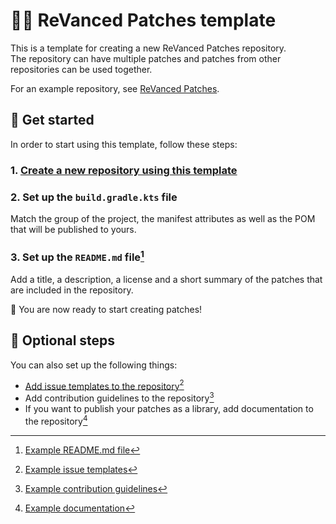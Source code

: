 # 👋🧩 ReVanced Patches template

This is a template for creating a new ReVanced Patches repository.  
The repository can have multiple patches and patches from other repositories can be used together.

For an example repository, see [ReVanced Patches](https://github.com/revanced/revanced-patches).

##  🚀 Get started 

In order to start using this template, follow these steps:

### 1. [Create a new repository using this template](https://github.com/new?template_name=revanced-patches-template&template_owner=ReVanced)

### 2. Set up the `build.gradle.kts` file

Match the group of the project, the manifest attributes as well as the POM that will be published to yours.

### 3.  Set up the `README.md` file[^1]

Add a title, a description, a license and a short summary of the patches that are included in the repository.

🎉 You are now ready to start creating patches!

## 🔘 Optional steps

You can also set up the following things:

- [Add issue templates to the repository](https://docs.github.com/en/communities/using-templates-to-encourage-useful-issues-and-pull-requests/configuring-issue-templates-for-your-repository)[^2]
- Add contribution guidelines to the repository[^3]
- If you want to publish your patches as a library, add documentation to the repository[^4]

[^1]: [Example README.md file](https://github.com/ReVanced/revanced-patches/blob/main/README.md)
[^2]: [Example issue templates](https://github.com/ReVanced/revanced-patches/tree/main/.github/ISSUE_TEMPLATE)
[^3]: [Example contribution guidelines](https://github.com/ReVanced/revanced-patches/blob/main/CONTRIBUTING.md)
[^4]: [Example documentation](https://github.com/ReVanced/revanced-patches/tree/docs/docs)